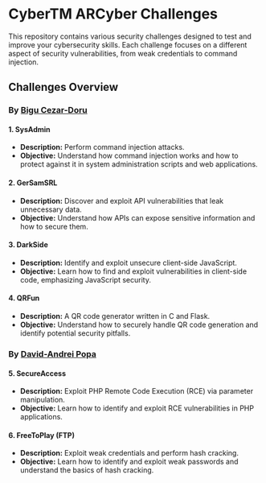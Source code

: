 # CyberTM ARCyber Challenges

This repository contains various security challenges designed to test and improve your cybersecurity skills. Each challenge focuses on a different aspect of security vulnerabilities, from weak credentials to command injection.

## Challenges Overview

### By [Bigu Cezar-Doru](https://github.com/Jarvx200)

#### 1. **SysAdmin**

- **Description:** Perform command injection attacks.
- **Objective:** Understand how command injection works and how to protect against it in system administration scripts and web applications.

#### 2. **GerSamSRL**

- **Description:** Discover and exploit API vulnerabilities that leak unnecessary data.
- **Objective:** Understand how APIs can expose sensitive information and how to secure them.

#### 3. **DarkSide**

- **Description:** Identify and exploit unsecure client-side JavaScript.
- **Objective:** Learn how to find and exploit vulnerabilities in client-side code, emphasizing JavaScript security.

#### 4. **QRFun**

- **Description:** A QR code generator written in C and Flask.
- **Objective:** Understand how to securely handle QR code generation and identify potential security pitfalls.

### By [David-Andrei Popa](https://github.com/davidphex)

#### 5. **SecureAccess**

- **Description:** Exploit PHP Remote Code Execution (RCE) via parameter manipulation.
- **Objective:** Learn how to identify and exploit RCE vulnerabilities in PHP applications.

#### 6. **FreeToPlay (FTP)**

- **Description:** Exploit weak credentials and perform hash cracking.
- **Objective:** Learn how to identify and exploit weak passwords and understand the basics of hash cracking.
